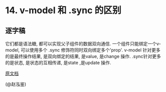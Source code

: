# 14. v-model 和 .sync 的区别

## 逐字稿

它们都是语法糖, 都可以实现父子组件的数据双向通信. 一个组件只能绑定一个v-model, 可以使用多个 .sync 修饰符同时双向绑定多个'prop'. v-model 针对更多的是最终操作结果, 是双向绑定的结果, 是value, 是change 操作. .sync针对更多的是状态, 是状态的互相传递, 是state ,是update 操作.

[原文档](https://www.yuque.com/silence1224/zvw0fi/kcado0#94c7f2e1)

(@赵泓鉴)
